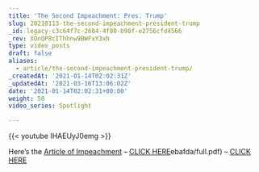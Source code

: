 ```yaml
---
title: 'The Second Impeachment: Pres. Trump'
slug: 20210113-the-second-impeachment-president-trump
_id: legacy-c3c64f7c-2684-4f80-b98f-e2756cfd4566
_rev: XOnQP8cIThhnw9BWFxY3xh
type: video_posts
draft: false
aliases:
  - article/the-second-impeachment-president-trump/
_createdAt: '2021-01-14T02:02:31Z'
_updatedAt: '2021-03-16T13:06:02Z'
date: '2021-01-14T02:02:31+00:00'
weight: 50
video_series: Spotlight

---
```

{{< youtube IHAEUyJ0emg >}}

Here’s the [Article of Impeachment](https://int.nyt.com/data/documenttools/articles-impeachment-trump-xml/b0422e292cebafda/full.pdf) – [CLICK HERE](https://www.nytimes.com/interactive/2021/01/11/us/articles-impeachment-trump.html)ebafda/full.pdf) – [CLICK HERE](https://www.nytimes.com/interactive/2021/01/11/us/articles-impeachment-trump.html)
